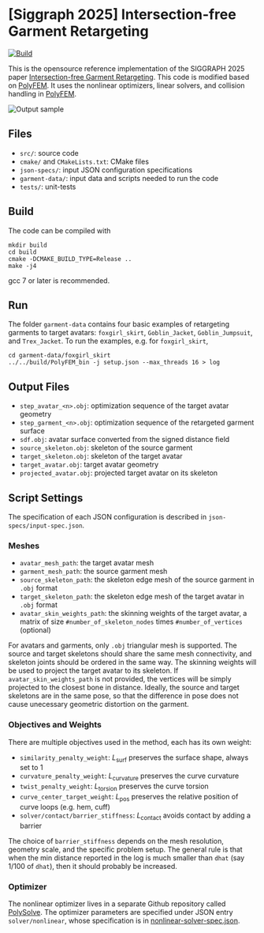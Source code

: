 # [Siggraph 2025] Intersection-free Garment Retargeting
[![Build](https://github.com/Huangzizhou/cloth-fit/actions/workflows/continuous.yml/badge.svg)](https://github.com/Huangzizhou/cloth-fit/actions/workflows/continuous.yml)

This is the opensource reference implementation of the SIGGRAPH 2025 paper [Intersection-free Garment Retargeting](https://huangzizhou.github.io/assets/img/research/cloth/paper.pdf). This code is modified based on [PolyFEM](https://github.com/polyfem/polyfem). It uses the nonlinear optimizers, linear solvers, and collision handling in [PolyFEM](https://github.com/polyfem/polyfem).

![Output sample](./garment-data/output.gif)

## Files

* `src/`: source code
* `cmake/` and `CMakeLists.txt`: CMake files
* `json-specs/`: input JSON configuration specifications
* `garment-data/`: input data and scripts needed to run the code
* `tests/`: unit-tests

## Build

The code can be compiled with
```
mkdir build
cd build
cmake -DCMAKE_BUILD_TYPE=Release ..
make -j4
```
gcc 7 or later is recommended.

## Run

The folder `garment-data` contains four basic examples of retargeting garments to target avatars: `foxgirl_skirt`, `Goblin_Jacket`, `Goblin_Jumpsuit`, and `Trex_Jacket`. To run the examples, e.g. for `foxgirl_skirt`,
```
cd garment-data/foxgirl_skirt
../../build/PolyFEM_bin -j setup.json --max_threads 16 > log
```

## Output Files
* `step_avatar_<n>.obj`: optimization sequence of the target avatar geometry
* `step_garment_<n>.obj`: optimization sequence of the retargeted garment surface
* `sdf.obj`: avatar surface converted from the signed distance field
* `source_skeleton.obj`: skeleton of the source garment
* `target_skeleton.obj`: skeleton of the target avatar
* `target_avatar.obj`: target avatar geometry
* `projected_avatar.obj`: projected target avatar on its skeleton

## Script Settings

The specification of each JSON configuration is described in `json-specs/input-spec.json`.

### Meshes

* `avatar_mesh_path`: the target avatar mesh
* `garment_mesh_path`: the source garment mesh
* `source_skeleton_path`: the skeleton edge mesh of the source garment in `.obj` format
* `target_skeleton_path`: the skeleton edge mesh of the target avatar in `.obj` format
* `avatar_skin_weights_path`: the skinning weights of the target avatar, a matrix of size `#number_of_skeleton_nodes` times `#number_of_vertices` (optional)

For avatars and garments, only `.obj` triangular mesh is supported. The source and target skeletons should share the same mesh connectivity, and skeleton joints should be ordered in the same way. The skinning weights will be used to project the target avatar to its skeleton. If `avatar_skin_weights_path` is not provided, the vertices will be simply projected to the closest bone in distance. Ideally, the source and target skeletons are in the same pose, so that the difference in pose does not cause unecessary geometric distortion on the garment.

### Objectives and Weights

There are multiple objectives used in the method, each has its own weight:

* `similarity_penalty_weight`: $L_\text{surf}$ preserves the surface shape, always set to 1
* `curvature_penalty_weight`: $L_\text{curvature}$ preserves the curve curvature
* `twist_penalty_weight`: $L_\text{torsion}$ preserves the curve torsion
* `curve_center_target_weight`: $L_\text{pos}$ preserves the relative position of curve loops (e.g. hem, cuff)
* `solver/contact/barrier_stiffness`: $L_\text{contact}$ avoids contact by adding a barrier

The choice of `barrier_stiffness` depends on the mesh resolution, geometry scale, and the specific problem setup. The general rule is that when the min distance reported in the log is much smaller than `dhat` (say 1/100 of `dhat`), then it should probably be increased.

### Optimizer

The nonlinear optimizer lives in a separate Github repository called [PolySolve](https://github.com/Huangzizhou/polysolve/tree/garment). The optimizer parameters are specified under JSON entry `solver/nonlinear`, whose specification is in [nonlinear-solver-spec.json](https://github.com/Huangzizhou/polysolve/blob/garment/nonlinear-solver-spec.json).
